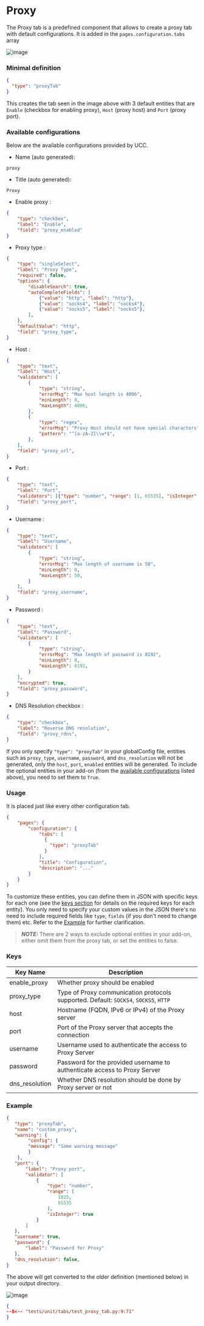 # Proxy

The Proxy tab is a predefined component that allows to create a proxy tab with default configurations. It is added in the `pages.configuration.tabs` array

![image](../images/configuration/proxy_tab.png)


### Minimal definition

```json
{
  "type": "proxyTab"
}
```

This creates the tab seen in the image above with 3 default entities that are `Enable` (checkbox for enabling proxy), `Host` (proxy host) and `Port` (proxy port).

### Available configurations

Below are the available configurations provided by UCC.

- Name (auto generated):

```
proxy
```

- Title (auto generated):

```
Proxy
```

- Enable proxy :

```json
{
    "type": "checkbox", 
    "label": "Enable",
    "field": "proxy_enabled"
}
```

- Proxy type :

```json
{
    "type": "singleSelect",
    "label": "Proxy Type",
    "required": false,
    "options": {
        "disableSearch": true,
        "autoCompleteFields": [
            {"value": "http", "label": "http"},
            {"value": "socks4", "label": "socks4"},
            {"value": "socks5", "label": "socks5"},
        ],
    },
    "defaultValue": "http",
    "field": "proxy_type",
}
```

- Host :

```json
{
    "type": "text",
    "label": "Host",
    "validators": [
        {
            "type": "string",
            "errorMsg": "Max host length is 4096",
            "minLength": 0,
            "maxLength": 4096,
        },
        {
            "type": "regex",
            "errorMsg": "Proxy Host should not have special characters",
            "pattern": "^[a-zA-Z]\\w*$",
        },
    ],
    "field": "proxy_url",
}
```

- Port :

```json
{
    "type": "text",
    "label": "Port",
    "validators": [{"type": "number", "range": [1, 65535], "isInteger": true}],
    "field": "proxy_port",
}
```

- Username :

```json
{
    "type": "text",
    "label": "Username",
    "validators": [
        {
            "type": "string",
            "errorMsg": "Max length of username is 50",
            "minLength": 0,
            "maxLength": 50,
        }
    ],
    "field": "proxy_username",
}
```

- Password :

```json
{
    "type": "text",
    "label": "Password",
    "validators": [
        {
            "type": "string",
            "errorMsg": "Max length of password is 8192",
            "minLength": 0,
            "maxLength": 8192,
        }
    ],
    "encrypted": true,
    "field": "proxy_password",
}
```

- DNS Resolution checkbox :

```json
{
    "type": "checkbox",
    "label": "Reverse DNS resolution",
    "field": "proxy_rdns",
}
```

If you only specify `"type": "proxyTab"` in your globalConfig file, entities such as `proxy_type`, `username`, `password`, and `dns_resolution` will not be generated, only the `host`, `port`, `enabled` entities will be generated.  To include the optional entities in your add-on (from the [available configurations](#available-configurations) listed above), you need to set them to `True`.

### Usage

It is placed just like every other configuration tab.

```json
{
    "pages": {
        "configuration": {
            "tabs": [
              {
                "type": "proxyTab"
              }
            ],
            "title": "Configuration",
            "description": "..."
        }
    }
}
```

To customize these entities, you can define them in JSON with specific keys for each one (see the [keys section](#keys) for details on the required keys for each entity). You only need to specify your custom values in the JSON there's no need to include required fields like `type`, `fields` (if you don't need to change them) etc. Refer to the [Example](#example) for further clarification.

> **_NOTE:_**
    There are 2 ways to exclude optional entities in your add-on, either omit them from the proxy tab, or set the entities to false.

### Keys

| Key Name     | Description                                                        |
|----------------|--------------------------------------------------------------------|
| enable_proxy  | Whether proxy should be enabled                                   |
| proxy_type     | Type of Proxy communication protocols supported. Default: `SOCKS4`, `SOCKS5`, `HTTP` |
| host      | Hostname (FQDN, IPv6 or IPv4) of the Proxy server |
| port     | Port of the Proxy server that accepts the connection |
| username | Username used to authenticate the access to Proxy Server |
| password | Password for the provided username to authenticate access to Proxy Server |
| dns_resolution     | Whether DNS resolution should be done by Proxy server or not |


### Example

```json
{
   "type": "proxyTab",
   "name": "custom_proxy",
   "warning": {
        "config": {
        "message": "Some warning message"
        }
    },
   "port": {
       "label": "Proxy port",
       "validator": [
           {
               "type": "number",
               "range": [
                   1025,
                   65535
               ],
               "isInteger": true
           }
       ]
   },
   "username": true,
   "password": {
       "label": "Password for Proxy"
   },
   "dns_resolution": false,
}
```

The above will get converted to the older definition (mentioned below) in your output directory.

![image](../images/configuration/proxy_tab_custom.png)

```json
{
--8<-- "tests/unit/tabs/test_proxy_tab.py:9:71"
}
```
